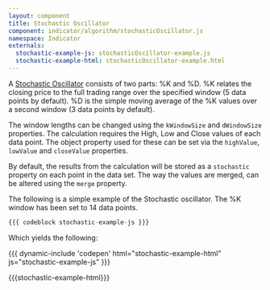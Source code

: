 ```yaml
---
layout: component
title: Stochastic Oscillator
component: indicator/algorithm/stochasticOscillator.js
namespace: Indicator
externals:
  stochastic-example-js: stochasticOscillator-example.js
  stochastic-example-html: stochasticOscillator-example.html  
---
```


A [Stochastic Oscillator](https://en.wikipedia.org/wiki/Stochastic_oscillator) consists of two parts: %K and %D. %K relates the closing price to the full trading range over the specified window (5 data points by default). %D is the simple moving average of the %K values over a second window (3 data points by default).

The window lengths can be changed using the `kWindowSize` and `dWindowSize` properties. The calculation requires the High, Low and Close values of each data point. The object property used for these can be set via the `highValue`, `lowValue` and `closeValue` properties.

By default, the results from the calculation will be stored as a `stochastic` property on each point in the data set. The way the values are merged, can be altered using the `merge` property.

The following is a simple example of the Stochastic oscillator. The %K window has been set to 14 data points.

```js
{{{ codeblock stochastic-example-js }}}
```

Which yields the following:

{{{ dynamic-include 'codepen' html="stochastic-example-html" js="stochastic-example-js" }}}

{{{stochastic-example-html}}}
<script type="text/javascript">
{{{stochastic-example-js}}}
</script>
